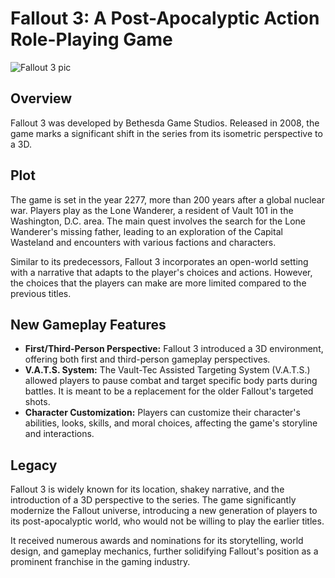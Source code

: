 # Fallout 3: A Post-Apocalyptic Action Role-Playing Game

![Fallout 3 pic](https://cdn2.unrealengine.com/egs-fallout3gameoftheyearedition-bethesdagamestudios-g1c-00-1920x1080-3a2261e31999.jpg?h=270&quality=medium&resize=1&w=480)

## Overview

Fallout 3 was developed by Bethesda Game Studios. Released in 2008, the game marks a significant shift in the series from its isometric perspective to a 3D.

## Plot

The game is set in the year 2277, more than 200 years after a global nuclear war. Players play as the Lone Wanderer, a resident of Vault 101 in the Washington, D.C. area. The main quest involves the search for the Lone Wanderer's missing father, leading to an exploration of the Capital Wasteland and encounters with various factions and characters.

Similar to its predecessors, Fallout 3 incorporates an open-world setting with a narrative that adapts to the player's choices and actions. However, the choices that the players can make are more limited compared to the previous titles. 

## New Gameplay Features

- **First/Third-Person Perspective:** Fallout 3 introduced a 3D environment, offering both first and third-person gameplay perspectives.
- **V.A.T.S. System:** The Vault-Tec Assisted Targeting System (V.A.T.S.) allowed players to pause combat and target specific body parts during battles. It is meant to be a replacement for the older Fallout's targeted shots.
- **Character Customization:** Players can customize their character's abilities, looks, skills, and moral choices, affecting the game's storyline and interactions.

## Legacy

Fallout 3 is widely known for its location, shakey narrative, and the introduction of a 3D perspective to the series. The game significantly modernize the Fallout universe, introducing a new generation of players to its post-apocalyptic world, who would not be willing to play the earlier titles.

It received numerous awards and nominations for its storytelling, world design, and gameplay mechanics, further solidifying Fallout's position as a prominent franchise in the gaming industry.
